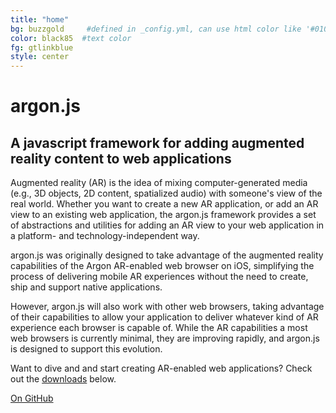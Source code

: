 ```yaml
---
title: "home"
bg: buzzgold     #defined in _config.yml, can use html color like '#010101'
color: black85  #text color
fg: gtlinkblue
style: center
---
```



# argon.js

## A javascript framework for adding augmented reality content to web applications

Augmented reality (AR) is the idea of mixing computer-generated media (e.g., 3D objects, 2D content, spatialized audio) with someone's view of the real world.  Whether you want to create a new AR application, or add an AR view to an existing web application, the argon.js framework provides a set of abstractions and utilities for adding an AR view to your web application in a platform- and technology-independent way. 

argon.js was originally designed to take advantage of the augmented reality capabilities of the Argon AR-enabled web browser on iOS, simplifying the process of delivering mobile AR experiences without the need to create, ship and support native applications. 

However, argon.js will also work with other web browsers, taking advantage of their capabilities to allow your application to deliver whatever kind of AR experience each browser is capable of.  While the AR capabilities a most web browsers is currently minimal, they are improving rapidly, and argon.js is designed to support this evolution. 

Want to dive and and start creating AR-enabled web applications? Check out the <a href="#downloads">downloads</a> below.

<span id="forkongithub">
  <a href="{{ site.source_link }}" class="bg-blue">
    On GitHub
  </a>
</span>

<a href="https://twitter.com/argonbrowser"><span class="fa-stack fa-lg">
<i class="fa fa-circle fa-stack-2x"></i>
<i class="fa fa-twitter fa-stack-1x" style="color: white;"></i>
</span></a>
<a href="https://plus.google.com/+ArgonbrowserOrg">
<span class="fa-stack fa-lg">
<i class="fa fa-circle fa-stack-2x"></i>
<i class="fa fa-google-plus fa-stack-1x" style="color: white;"></i>
</span></a>
<a href="https://www.linkedin.com/grp/home?gid=8310715">
<span class="fa-stack fa-lg">
<i class="fa fa-circle fa-stack-2x"></i>
<i class="fa fa-linkedin fa-stack-1x" style="color: white;"></i>
</span></a>
<a href="https://github.com/argonjs">
<span class="fa-stack fa-lg">
<i class="fa fa-circle fa-stack-2x"></i>
<i class="fa fa-github fa-stack-1x" style="color: white;"></i>
</span></a>
<a href="http://argon.gatech.edu">
<span class="fa-stack fa-lg">
<i class="fa fa-circle fa-stack-2x"></i>
<i class="fa fa-graduation-cap fa-stack-1x" style="color: white;"></i>
</span></a>
<a href="https://itunes.apple.com/us/app/argon4/id1089308600?ls=1&mt=8">
<span class="fa-stack fa-lg">
<i class="fa fa-circle fa-stack-2x"></i>
<i class="fa fa-apple fa-stack-1x" style="color: white;"></i>
</span></a>
<a href="https://play.google.com/store/apps/details?id=edu.gatech.argon4">
<span class="fa-stack fa-lg">
<i class="fa fa-circle fa-stack-2x"></i>
<i class="fa fa-android fa-stack-1x" style="color: white;"></i>
</span></a>